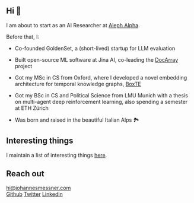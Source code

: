 ## Hi 👋

I am about to start as an AI Researcher at [Aleph Alpha](https://aleph-alpha.com/).

Before that, I:

- Co-founded GoldenSet, a (short-lived) startup for LLM evaluation

- Built open-source ML software at Jina AI, co-leading the [DocArray](https://github.com/docarray/docarray) project

- Got my MSc in CS from Oxford, where I developed a novel embedding architecture for temporal knowledge graphs, [BoxTE](https://arxiv.org/abs/2109.08970)

- Got my BSc in CS and Political Science from LMU Munich with a thesis on multi-agent deep reinforcement learning, also spending a semester at ETH Zürich

- Was born and raised in the beautiful Italian Alps 🏞️

## Interesting things

I maintain a list of interesting things [here](links.md).

## Reach out 
[hi@johannesmessner.com](mailto:hi@johannesmessner.com)  
[Github](https://github.com/JohannesMessner)  [Twitter](https://x.com/atomicflndr)  [Linkedin](https://www.linkedin.com/in/johannes-messner/)  
